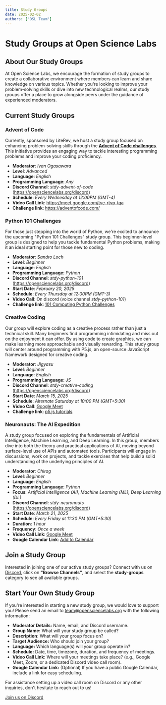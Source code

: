 ```yaml
---
title: Study Groups
date: 2025-02-02
authors: ["OSL Team"]
---
```


# Study Groups at Open Science Labs

## About Our Study Groups

At Open Science Labs, we encourage the formation of study groups to create a
collaborative environment where members can learn and share knowledge on various
topics. Whether you're looking to improve your problem-solving skills or dive
into new technological realms, our study groups offer a place to grow alongside
peers under the guidance of experienced moderators.

## Current Study Groups

### Advent of Code

Currently, sponsored by LiteRev, we host a study group focused on enhancing
problem-solving skills through the
[**Advent of Code challenges**](https://adventofcode.com/). This initiative
provides an engaging way to tackle interesting programming problems and improve
your coding proficiency.

- **Moderator**: _Ivan Ogasawara_
- **Level**: _Advanced_
- **Language**: _English_
- **Programming Language**: _Any_
- **Discord Channel**: _stdy-advent-of-code_
  (<https://opensciencelabs.org/discord>)
- **Schedule**: _Every Wednesday at 12:00PM (GMT-4)_
- **Video Call Link**: <https://meet.google.com/tve-rtvp-tqa>
- **Challenge link**: https://adventofcode.com/

### Python 101 Challenges

For those just stepping into the world of Python, we're excited to announce the
upcoming "Python 101 Challenges" study group. This beginner-level group is
designed to help you tackle fundamental Python problems, making it an ideal
starting point for those new to coding.

- **Moderator**: _Sandro Loch_
- **Level**: _Beginner_
- **Language**: _English_
- **Programming Language**: _Python_
- **Discord Channel**: _stdy-python-101_ (<https://opensciencelabs.org/discord>)
- **Start Date**: _February 20, 2025_
- **Schedule**: _Every Thursday at 12:00PM (GMT-3)_
- **Video Call**: On discord (voice channel _stdy-python-101_)
- **Challenge link**:
  [101 Computing Python Challenges](https://www.101computing.net/python-challenges-for-beginners/)

### Creative Coding

Our group will explore coding as a creative process rather than just a technical
skill. Many beginners find programming intimidating and miss out on the
enjoyment it can offer. By using code to create graphics, we can make learning
more approachable and visually rewarding. This study group will center around
programming with P5.js, an open-source JavaScript framework designed for
creative coding.

- **Moderator**: _Jigyasu_
- **Level**: _Beginner_
- **Language**: _English_
- **Programming Language**: _JS_
- **Discord Channel**: _stdy-creative-coding_
  (<https://opensciencelabs.org/discord>)
- **Start Date**: _March 15, 2025_
- **Schedule**: _Alternate Saturday at 10:00 PM (GMT+5:30)_
- **Video Call**: [Google Meet](https://calendar.app.google/x2BLjFu6J55jCoHq5)
- **Challenge link**: [p5.js tutorials](https://p5js.org/tutorials/)

### Neuronauts: The AI Expedition

A study group focused on exploring the fundamentals of Artificial Intelligence,
Machine Learning, and Deep Learning. In this group, members dive into both the
theory and practical applications of AI, moving beyond surface-level use of APIs
and automated tools. Participants will engage in discussions, work on projects,
and tackle exercises that help build a solid understanding of the underlying
principles of AI.

- **Moderator**: _Chirag_
- **Level**: _Beginner_
- **Language**: _English_
- **Programming Language**: _Python_
- **Focus**: _Artificial Intelligence (AI), Machine Learning (ML), Deep Learning
  (DL)_
- **Discord Channel**: _stdy-neuronauts_ (<https://opensciencelabs.org/discord>)
- **Start Date**: _March 21, 2025_
- **Schedule**: _Every Friday at 11:30 PM (GMT+5:30)_
- **Duration**: _1 hour_
- **Frequency**: _Once a week_
- **Video Call Link**: [Google Meet](https://meet.google.com/fpp-saum-qhg)
- **Google Calendar Link**:
  [Add to Calendar](https://calendar.google.com/calendar/event?action=TEMPLATE&tmeid=N3FkdHZrMDFrMTVxYzY0ZDMzYmcyOWpjcjlfMjAyNTAzMTRUMTgwMDAwWiBmMjAyMTIxNzlAZ29hLmJpdHMtcGlsYW5pLmFjLmlu&tmsrc=f20212179%40goa.bits-pilani.ac.in&scp=ALL)

## Join a Study Group

Interested in joining one of our active study groups? Connect with us on
[Discord](https://opensciencelabs.org/discord), click on **"Browse Channels"**,
and select the **study-groups** category to see all available groups.

## Start Your Own Study Group

If you're interested in starting a new study group, we would love to support
you! Please send an email to
[team@opensciencelabs.org](mailto:team@opensciencelabs.org) with the following
information:

- **Moderator Details:** Name, email, and Discord username.
- **Group Name:** What will your study group be called?
- **Description:** What will your group focus on?
- **Target Audience:** Who should join your group?
- **Language:** Which language(s) will your group operate in?
- **Schedule:** Date, time, timezone, duration, and frequency of meetings.
- **Video Call Link:** Where will your meetings take place? (e.g., Google Meet,
  Zoom, or a dedicated Discord video call room).
- **Google Calendar Link:** (Optional) If you have a public Google Calendar,
  include a link for easy scheduling.

For assistance setting up a video call room on Discord or any other inquiries,
don't hesitate to reach out to us!

<a href="https://opensciencelabs.org/discord"
  class="btn btn-success"
  target="_blank">Join us on Discord</a>
